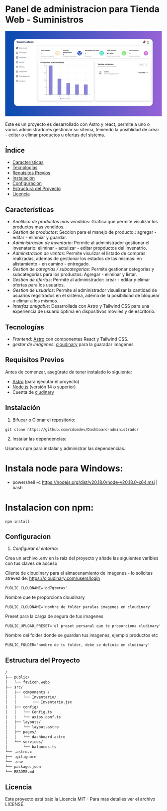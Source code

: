 # Panel de administracion para Tienda Web - Suministros

<a href="https://dashboard-administrador.vercel.app/auth">

![alt text](public/README.md.png)

</a>

Este es un proyecto es desarrollado con Astro y react, permite a uno o varios administradores gestionar su sitema, teniendo la posiblidad de crear - editar o elimar productos u ofertas del sistema.

## Índice

- [Características](#características)
- [Tecnologías](#tecnologías)
- [Requisitos Previos](#requisitos-previos)
- [Instalación](#instalación)
- [Configuración](#configuración)
- [Estructura del Proyecto](#estructura-del-proyecto)
- [Licencia](#licencia)

## Características

- _Analitica de productos mas vendidos_: Grafica que permite visulizar los productos mas vendidos.
- _Gestion de productos_: Seccion para el manejo de producto,: agregar - editar - elimniar y guardar.
- _Administracion de inventario_: Permite al administrador gestionar el invenatario: eliminar - actulizar - editar propductos del invenatrio.
- _Adminstracion de ventas_: Permite visulizar el listado de compras realizadas, ademas de gestionar los estados de las mismas:  en alistamiento - en camino - entregado.
- _Gestion de categrias / subcategorias_: Permite gestionar categorias y subcategorias para los productos: Agregar - eliminar y listar.
- _Gestion de ofertas_: Permite al administrador:  crear - editar y elimar ofertas para los usuarios.
- _Gestion de usuarios_: Permite al administrador visualizar la cantidad de usuarios regsitrados en el sistema, adema de la posibilidad de bloquear o elimar a los mismos.
- _Interfaz amigable_: Desarrollada con Astro y Tailwind CSS para una experiencia de usuario óptima en dispositivos móviles y de escritorio.

## Tecnologías

- _Frontend_: [Astro](https://astro.build/) con componentes React y Tailwind CSS.
- _gestor de imagenes_: [cloudinary](https://cloudinary.com/) para la guaradar imagenes

## Requisitos Previos

Antes de comenzar, asegúrate de tener instalado lo siguiente:

- [Astro](https://astro.build/) (para ejecutar el proyecto)
- [Node.js](https://nodejs.org/) (versión 14 o superior)
- Cuenta de [cludinary](https://cloudinary.com/)

## Instalación

1. Bifucar o Clonar el repositorio:

```text
git clone https://github.com/cdomdev/Dashboard-administrador
```
2. Instalar las dependencias:

Usamos npm para instalar y administrar las dependencias.

# Instala node para Windows:

- powershell -c https://nodejs.org/dist/v20.18.0/node-v20.18.0-x64.msi | bash

# Instalacion con npm:

```text
npm install
```
## Configuracion

1. _Configurar el entorno_:

Crea un archivo .env en la raiz del proyecto y añade las siguientes varibles con tus claves de acceso

Cliente de cloudinary para el almacenamiento de imagenes - lo solicitas atrevez de: https://cloudinary.com/users/login

```text
PUBLIC_CLOUDNAME='dd7gtmrax'
```

Nombre que te proporciona cloudinary

```text
PUBLIC_CLOUDNAME='nombre de folder paralas imagenes en cloudinary'
```

Preset para la carga de segura de tus imagenes

```text
PUBLIC_UPLOAD_PRESET='el preset persanal que te proporciona cludinary'
```

Nombre del folder donde se guardan tus imagenes, ejemplo productos etc

```text
PUBLIC_FOLDER='nombre de tu folder, debe se definio en cludinary'
```

## Estructura del Proyecto

```text
/
├── public/
│   └── favicon.webp
├── src/
│   ├── components /
│   │   └── Inventario/
│   │       └── Inventario.jsx
│   ├── config/
│   │   └── Config.ts
│   │   └── axios.conf.ts
│   ├── layouts/
│   │   └── layout.astro
│   ├── pages/
│   │   └── dashboard.astro
│   └── services/
│       └── balances.ts
└── .astro.c
├── .gitignore
└── .env
└── package.json
└── README.md

```

## Licencia

Este proyecto está bajo la Licencia MIT - Para mas detalles ver el archivo LICENSE.
